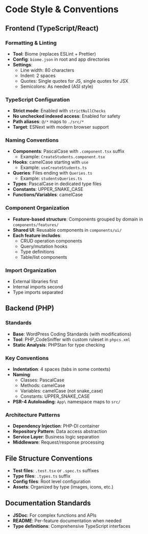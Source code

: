 # Code Style & Conventions

## Frontend (TypeScript/React)

### Formatting & Linting
- **Tool**: Biome (replaces ESLint + Prettier)
- **Config**: `biome.json` in root and app directories
- **Settings**:
  - Line width: 80 characters
  - Indent: 2 spaces
  - Quotes: Single quotes for JS, single quotes for JSX
  - Semicolons: As needed (ASI style)

### TypeScript Configuration
- **Strict mode**: Enabled with `strictNullChecks`
- **No unchecked indexed access**: Enabled for safety
- **Path aliases**: `@/*` maps to `./src/*`
- **Target**: ESNext with modern browser support

### Naming Conventions
- **Components**: PascalCase with `.component.tsx` suffix
  - Example: `CreateStudents.component.tsx`
- **Hooks**: camelCase starting with `use`
  - Example: `useCreateStudents.ts`
- **Queries**: Files ending with `Queries.ts`
  - Example: `studentsQueries.ts`
- **Types**: PascalCase in dedicated type files
- **Constants**: UPPER_SNAKE_CASE
- **Functions/Variables**: camelCase

### Component Organization
- **Feature-based structure**: Components grouped by domain in `components/features/`
- **Shared UI**: Reusable components in `components/ui/`
- **Each feature includes**:
  - CRUD operation components
  - Query/mutation hooks
  - Type definitions
  - Table/list components

### Import Organization
- External libraries first
- Internal imports second
- Type imports separated

## Backend (PHP)

### Standards
- **Base**: WordPress Coding Standards (with modifications)
- **Tool**: PHP_CodeSniffer with custom ruleset in `phpcs.xml`
- **Static Analysis**: PHPStan for type checking

### Key Conventions
- **Indentation**: 4 spaces (tabs in some contexts)
- **Naming**: 
  - Classes: PascalCase
  - Methods: camelCase
  - Variables: camelCase (not snake_case)
  - Constants: UPPER_SNAKE_CASE
- **PSR-4 Autoloading**: `App\` namespace maps to `src/`

### Architecture Patterns
- **Dependency Injection**: PHP-DI container
- **Repository Pattern**: Data access abstraction
- **Service Layer**: Business logic separation
- **Middleware**: Request/response processing

## File Structure Conventions
- **Test files**: `.test.tsx` or `.spec.ts` suffixes
- **Type files**: `.types.ts` suffix
- **Config files**: Root level configuration
- **Assets**: Organized by type (images, icons, etc.)

## Documentation Standards
- **JSDoc**: For complex functions and APIs
- **README**: Per-feature documentation when needed
- **Type definitions**: Comprehensive TypeScript interfaces
